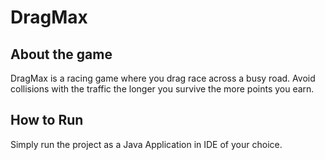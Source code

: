 # DragMax
## About the game
DragMax is a racing game where you drag race across a busy road. Avoid collisions with the traffic the longer you survive the more points you earn.
## How to Run
Simply run the project as a Java Application in IDE of your choice.
